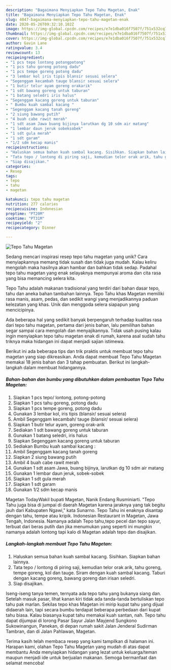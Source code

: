 ```yaml
---
description: "Bagaimana Menyiapkan Tepo Tahu Magetan, Enak"
title: "Bagaimana Menyiapkan Tepo Tahu Magetan, Enak"
slug: 4047-bagaimana-menyiapkan-tepo-tahu-magetan-enak
date: 2020-05-26T09:32:10.102Z
image: https://img-global.cpcdn.com/recipes/e7e1dba016f7507f/751x532cq70/tepo-tahu-magetan-foto-resep-utama.jpg
thumbnail: https://img-global.cpcdn.com/recipes/e7e1dba016f7507f/751x532cq70/tepo-tahu-magetan-foto-resep-utama.jpg
cover: https://img-global.cpcdn.com/recipes/e7e1dba016f7507f/751x532cq70/tepo-tahu-magetan-foto-resep-utama.jpg
author: Gavin Lane
ratingvalue: 3.4
reviewcount: 13
recipeingredient:
- "1 pcs tepo lontong potongpotong"
- "1 pcs tahu goreng potong dadu"
- "1 pcs tempe goreng potong dadu"
- "3 lembar kol iris tipis blansir sesuai selera"
- "Segenggam kecambah tauge blansir sesuai selera"
- "1 butir telur ayam goreng orakarik"
- "1 sdt bawang goreng untuk taburan"
- "1 batang seledri iris halus"
- "Segenggam kacang goreng untuk taburan"
- " Bumbu kuah sambal kacang "
- "Segenggam kacang tanah goreng"
- "2 siung bawang putih"
- "4 buah cabe rawit merah"
- "1 sdt asam Jawa buang bijinya larutkan dg 10 sdm air matang"
- "1 lembar daun jeruk sobeksobek"
- "1 sdt gula merah"
- "1 sdt garam"
- "1/2 sdm kecap manis"
recipeinstructions:
- "Haluskan semua bahan kuah sambal kacang. Sisihkan. Siapkan bahan lainnya."
- "Tata tepo / lontong di piring saji, kemudian telor orak arik, tahu goreng, tempe goreng, kol dan tauge. Siram dengan kuah sambal kacang. Taburi dengan kacang goreng, bawang goreng dan irisan seledri."
- "Siap disajikan."
categories:
- Resep
tags:
- tepo
- tahu
- magetan

katakunci: tepo tahu magetan 
nutrition: 277 calories
recipecuisine: Indonesian
preptime: "PT20M"
cooktime: "PT31M"
recipeyield: "2"
recipecategory: Dinner

---
```



![Tepo Tahu Magetan](https://img-global.cpcdn.com/recipes/e7e1dba016f7507f/751x532cq70/tepo-tahu-magetan-foto-resep-utama.jpg)

Sedang mencari inspirasi resep tepo tahu magetan yang unik? Cara menyiapkannya memang tidak susah dan tidak juga mudah. Kalau keliru mengolah maka hasilnya akan hambar dan bahkan tidak sedap. Padahal tepo tahu magetan yang enak selayaknya mempunyai aroma dan cita rasa yang bisa memancing selera kita.

Tepo Tahu adalah makanan tradisional yang terdiri dari bahan dasar tepo, tahu dan aneka bahan tambahan lainnya. Tepo Tahu khas Magetan memiliki rasa manis, asam, pedas, dan sedikit wangi yang menjadikannya paduan kelezatan yang khas. Unik dan menggoda selera siapapun yang mencicipinya.

Ada beberapa hal yang sedikit banyak berpengaruh terhadap kualitas rasa dari tepo tahu magetan, pertama dari jenis bahan, lalu pemilihan bahan segar sampai cara mengolah dan menyajikannya. Tidak usah pusing kalau ingin menyiapkan tepo tahu magetan enak di rumah, karena asal sudah tahu triknya maka hidangan ini dapat menjadi sajian istimewa.


Berikut ini ada beberapa tips dan trik praktis untuk membuat tepo tahu magetan yang siap dikreasikan. Anda dapat membuat Tepo Tahu Magetan memakai 18 jenis bahan dan 3 tahap pembuatan. Berikut ini langkah-langkah dalam membuat hidangannya.

<!--inarticleads1-->

##### Bahan-bahan dan bumbu yang dibutuhkan dalam pembuatan Tepo Tahu Magetan:

1. Siapkan 1 pcs tepo/ lontong, potong-potong
1. Siapkan 1 pcs tahu goreng, potong dadu
1. Siapkan 1 pcs tempe goreng, potong dadu
1. Gunakan 3 lembar kol, iris tipis (blansir/ sesuai selera)
1. Ambil Segenggam kecambah/ tauge (blansir/ sesuai selera)
1. Siapkan 1 butir telur ayam, goreng orak-arik
1. Sediakan 1 sdt bawang goreng untuk taburan
1. Gunakan 1 batang seledri, iris halus
1. Siapkan Segenggam kacang goreng untuk taburan
1. Sediakan  Bumbu kuah sambal kacang :
1. Ambil Segenggam kacang tanah goreng
1. Siapkan 2 siung bawang putih
1. Ambil 4 buah cabe rawit merah
1. Gunakan 1 sdt asam Jawa, buang bijinya, larutkan dg 10 sdm air matang
1. Gunakan 1 lembar daun jeruk, sobek-sobek
1. Siapkan 1 sdt gula merah
1. Siapkan 1 sdt garam
1. Gunakan 1/2 sdm kecap manis


Magetan TodayWakil bupati Magetan, Nanik Endang Rusminiarti. &#34;Tepo Tahu juga bisa di jumpai di daerah Magetan karena jaraknya yang tak begitu jauh dari Kabupaten Ngawi,&#34; kata Sunarno. Tepo Tahu ini enaknya disantap dengan tahu, tempe atau kripik. Indonesian Restaurant in Magetan, Jawa Tengah, Indonesia. Namanya adalah Tepo tahu,tepo pecel dan tepo sayur, terbuat dari beras putih dan jika menumukan yang seperti ini mungkin namanya adalah lontong tapi kalo di Magetan adalah tepo dan disajikan. 

<!--inarticleads2-->

##### Langkah-langkah membuat Tepo Tahu Magetan:

1. Haluskan semua bahan kuah sambal kacang. Sisihkan. Siapkan bahan lainnya.
1. Tata tepo / lontong di piring saji, kemudian telor orak arik, tahu goreng, tempe goreng, kol dan tauge. Siram dengan kuah sambal kacang. Taburi dengan kacang goreng, bawang goreng dan irisan seledri.
1. Siap disajikan.


Iseng-iseng tanya temen, ternyata ada tepo tahu yang bukanya siang dan. Setelah masuk pasar, lihat kanan kiri tidak ada tanda-tanda bertuliskan tepo tahu pak marlan. Sekilas tepo khas Magetan ini mirip kupat tahu yang dijual didaerah lain, tapi secara bumbu terdapat beberapa perbedaan dari kupat tahu biasa. Kalau biasanya kupat tahu memakai kuah santan, nah. Tepo tahu dapat dijumpai di lorong Pasar Sayur Jalan Mayjend Sungkono Sukowinangun, Panekan, di depan rumah sakit Jalan Jenderal Sudirman Tambran, dan di Jalan Pahlawan, Magetan. 

Terima kasih telah membaca resep yang kami tampilkan di halaman ini. Harapan kami, olahan Tepo Tahu Magetan yang mudah di atas dapat membantu Anda menyiapkan hidangan yang lezat untuk keluarga/teman maupun menjadi ide untuk berjualan makanan. Semoga bermanfaat dan selamat mencoba!
